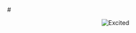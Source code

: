 #<p> </p>
<p align="center">
  <img src="https://tenor.com/view/dr-house-house-gif-11916099077674228393.gif" alt="Excited">
</p>


  
 
